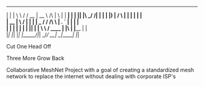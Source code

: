 # 

 _    ___     _______  _____            _   _ ______ _______ 
| |  | \ \   / /  __ \|  __ \     /\   | \ | |  ____|__   __|
| |__| |\ \_/ /| |  | | |__) |   /  \  |  \| | |__     | |   
|  __  | \   / | |  | |  _  /   / /\ \ | . ` |  __|    | |   
| |  | |  | |  | |__| | | \ \  / ____ \| |\  | |____   | |   
|_|  |_|  |_|  |_____/|_|  \_\/_/    \_\_| \_|______|  |_|   



Cut One Head Off


Three More Grow Back





Collaborative MeshNet Project with a goal of creating a standardized mesh network to 
replace the internet without dealing with corporate ISP's
